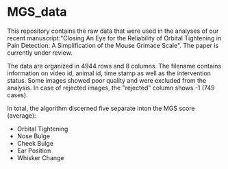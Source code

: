 # MGS_data

This repository contains the raw data that were used in the analyses of our recent manuscript:"Closing An Eye for the Reliability of Orbital Tightening in Pain Detection: A Simplification of the Mouse Grimace Scale". The paper is currently under review.

The data are organized in 4944 rows and 8 columns. The filename contains information on video id, animal id, time stamp as well as the intervention status.
Some images showed poor quality and were excluded from the analysis. In case of rejected images, the "rejected" column shows -1 (749 cases). 

In total, the algorithm discerned five separate inton the MGS score (average):
* Orbital Tightening
* Nose Bulge
* Cheek Bulge
* Ear Position
* Whisker Change
